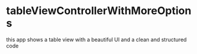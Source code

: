 # tableViewControllerWithMoreOptions
this app shows a table view with a beautiful UI and a clean and structured code 
